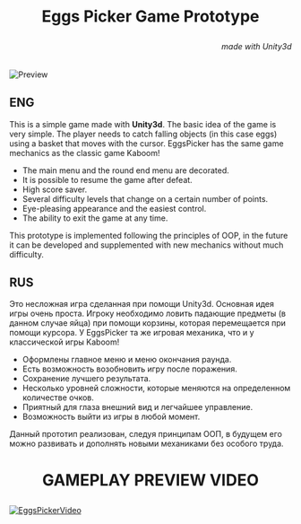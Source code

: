 # <p style="text-align: center;">**Eggs Picker Game Prototype**<p>

###### <p style="text-align: right;">made with Unity3d<p>

![Preview](https://media2.giphy.com/media/I3tMa8w1sCpWjIQcUC/giphy.gif?cid=790b7611d7b4bd727690adedc04c03fe3fcfd71747d3ae46&rid=giphy.gif&ct=g)

## **ENG**

This is a simple game made with **Unity3d**.
The basic idea of the game is very simple. The player needs to catch falling objects (in this case eggs) using a basket that moves with the cursor. EggsPicker has the same game mechanics as the classic game
Kaboom!

+ The main menu and the round end menu are decorated.
+ It is possible to resume the game after defeat.
+ High score saver.
+ Several difficulty levels that change on a certain number of points.
+ Eye-pleasing appearance and the easiest control.
+ The ability to exit the game at any time.

This prototype is implemented following the principles of OOP, in the future it can be developed and supplemented with new mechanics without much difficulty.

## **RUS**

Это несложная игра сделанная при помощи Unity3d.
Основная идея игры очень проста. Игроку необходимо ловить падающие предметы (в данном случае яйца) при помощи корзины, которая перемещается при помощи курсора. У EggsPicker та же игровая механика, что и у классической игры
Kaboom! 

+ Оформлены главное меню и меню окончания раунда. 
+ Есть возможность возобновить игру после поражения.
+ Сохранение лучшего результата.
+ Несколько уровней сложности, которые меняются на определенном количестве очков.
+ Приятный для глаза внешний вид и легчайшее управление.
+ Возможность выйти из игры в любой момент.

Данный прототип реализован, следуя принципам ООП, в будущем его можно развивать и дополнять новыми механиками без особого труда.

# <p style="text-align: center;">**GAMEPLAY PREVIEW VIDEO**</p>

[![EggsPickerVideo](https://cdn.discordapp.com/attachments/570007120691462144/892907330423902249/unknown.png)](https://www.youtube.com/watch?v=V3jYQRqa7QU "EggsPickerVideo")
